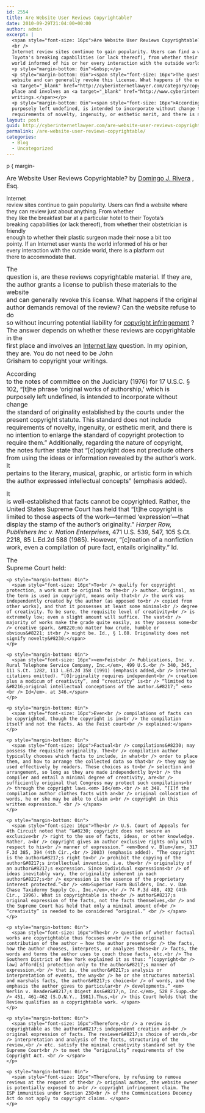 ```yaml
---
id: 2554
title: Are Website User Reviews Copyrightable?
date: 2010-09-29T21:04:00+00:00
author: admin
excerpt: |
  <span style="font-size: 16px">Are Website User Reviews Copyrightable? by <a target="_blank" href="http://www.cyberinternetlawyer.com">Domingo J. Rivera</a> , Esq.<br />
  <br />
  Internet review sites continue to gain popularity. Users can find a website where they can review just about anything. From whether they like the breakfast bar at a particular hotel to their
  Toyota's breaking capabilities (or lack thereof), from whether their obstetrician is friendly enough to whether their plastic surgeon made their nose a bit too pointy. If an Internet user wants the
  world informed of his or her every interaction with the outside world, there is a platform out there to accommodate that.</span>
  <p style="margin-bottom: 0in">&nbsp;</p>
  <p style="margin-bottom: 0in"><span style="font-size: 16px">The question is, are these reviews copyrightable material. If they are, the author grants a license to publish these materials to the
  website and can generally revoke this license. What happens if the original author demands removal of the review? Can the website refuse to do so without incurring potential liability for
  <a target="_blank" href="http://cyberinternetlawyer.com/category/copyrightinfringement">copyright infringement</a> ? The answer depends on whether these reviews are copyrightable in the first
  place and involves an <a target="_blank" href="http://www.cyberinternetlawyer.com">Internet law</a> question. In my opinion, they are. You do not need to be John Grisham to copyright your
  writings.</span></p>
  <p style="margin-bottom: 0in"><span style="font-size: 16px">According to the notes of committee on the Judiciary (1976) for 17 U.S.C. § 102, “[t]he phrase 'original works of authorship,' which is
  purposely left undefined, is intended to incorporate without change the standard of originality established by the courts under the present copyright statute. This standard does not include
  requirements of novelty, ingenuity, or esthetic merit, and there is no ...</span></p>
layout: post
guid: http://cyberinternetlawyer.com/are-website-user-reviews-copyrightable.html
permalink: /are-website-user-reviews-copyrightable/
categories:
  - Blog
  - Uncategorized
---
```

p { margin-

<span style="font-size: 16px">Are Website User Reviews Copyrightable? by <a target="_blank" href="http://www.cyberinternetlawyer.com" rel="nofollow" >Domingo J. Rivera</a> , Esq.</p> 

<p>
  Internet<br /> review sites continue to gain popularity. Users can find a website where they can review just about anything. From whether<br /> they like the breakfast bar at a particular hotel to their Toyota&#8217;s<br /> breaking capabilities (or lack thereof), from whether their obstetrician is friendly<br /> enough to whether their plastic surgeon made their nose a bit too<br /> pointy. If an Internet user wants the world informed of his or her<br /> every interaction with the outside world, there is a platform out<br /> there to accommodate that. </span>
</p>

<p style="margin-bottom: 0in">
  <p style="margin-bottom: 0in">
    <span style="font-size: 16px">The<br /> question is, are these reviews copyrightable material. If they are,<br /> the author grants a license to publish these materials to the website<br /> and can generally revoke this license. What happens if the original<br /> author demands removal of the review? Can the website refuse to do<br /> so without incurring potential liability for <a target="_blank" href="http://cyberinternetlawyer.com/category/copyrightinfringement">copyright infringement</a> ?<br /> The answer depends on whether these reviews are copyrightable in the<br /> first place and involves an <a target="_blank" href="http://www.cyberinternetlawyer.com" rel="nofollow" >Internet law</a> question. In my opinion, they are. You do not need to be John<br /> Grisham to copyright your writings. </span>
  </p>
  
  <p style="margin-bottom: 0in">
    <span style="font-size: 16px">According<br /> to the notes of committee on the Judiciary (1976) for 17 U.S.C. §<br /> 102, “[t]he phrase &#8216;original works of authorship,&#8217; which is<br /> purposely left undefined, is intended to incorporate without change<br /> the standard of originality established by the courts under the<br /> present copyright statute. This standard does not include<br /> requirements of novelty, ingenuity, or esthetic merit, and there is<br /> no intention to enlarge the standard of copyright protection to<br /> require them.” Additionally, regarding the nature of copyright,<br /> the notes further state that “[c]opyright does not preclude others<br /> from using the ideas or information revealed by the author&#8217;s work. It<br /> pertains to the literary, musical, graphic, or artistic form in which<br /> the author expressed intellectual concepts” (emphasis added).</span>
  </p>
  
  <p style="margin-bottom: 0in">
    <span style="font-size: 16px"> </span>
  </p>
  
  <p style="margin-bottom: 0in">
    <span style="font-size: 16px">It<br /> is well-established that facts cannot be copyrighted. Rather, the<br /> United States Supreme Court has held that “[t]he copyright is<br /> limited to those aspects of the work—termed &#8216;expression&#8217;—that<br /> display the stamp of the author&#8217;s originality.” <em>Harper Row,<br /> Publishers Inc v. Nation Enterprises</em>, 471 U.S. 539, 547, 105 S.Ct.<br /> 2218, 85 L.Ed.2d 588 (1985). However, “[c]reation of a nonfiction<br /> work, even a compilation of pure fact, entails originality.” Id.</span>
  </p>
  
  <p style="margin-bottom: 0in">
    <p style="margin-bottom: 0in">
      <span style="font-size: 16px">The<br /> Supreme Court held:</span>
    </p>
    
    <p style="margin-bottom: 0in">
      <span style="font-size: 16px">To<br /> qualify for copyright protection, a work must be original to the<br /> author. Original, as the term is used in copyright, means only that<br /> the work was independently created by the author (as opposed to<br /> copied from other works), and that it possesses at least some minimal<br /> degree of creativity. To be sure, the requisite level of creativity<br /> is extremely low; even a slight amount will suffice. The vast<br /> majority of works make the grade quite easily, as they possess some<br /> creative spark, &#8220;no matter how crude, humble or obvious&#8221; it<br /> might be. Id., § 1.08. Originality does not signify novelty&#8230;</span>
    </p>
    
    <p style="margin-bottom: 0in">
      <span style="font-size: 16px"><em>Feist<br /> Publications, Inc. v. Rural Telephone Service Company, Inc.</em>, 499 U.S.<br /> 340, 345, 111 S.Ct. 1282, 113 L.Ed.2d 358 (1991) (emphasis added,<br /> internal citations omitted). “[O]riginality requires independent<br /> creation plus a modicum of creativity”, and “creativity” is<br /> “limited to &#8216;original intellectual conceptions of the author.&#8217;” <em><br /> Id</em>. at 346.</span>
    </p>
    
    <p style="margin-bottom: 0in">
      <span style="font-size: 16px">Even<br /> compilations of facts can be copyrighted, though the copyright is in<br /> the compilation itself and not the facts. As the Feist court<br /> explained:</span>
    </p>
    
    <p style="margin-bottom: 0in">
      <span style="font-size: 16px">Factual<br /> compilations&#8230; may possess the requisite originality. The<br /> compilation author typically chooses which facts to include, in what<br /> order to place them, and how to arrange the collected data so that<br /> they may be used effectively by readers. These choices as to<br /> selection and arrangement, so long as they are made independently by<br /> the compiler and entail a minimal degree of creativity, are<br /> sufficiently original that Congress may protect such compilations<br /> through the copyright laws.<em> Id</em>.<br /> at 348. “[I]f the compilation author clothes facts with an<br /> original collocation of words, he or she may be able to claim a<br /> copyright in this written expression.” <br /> </span>
    </p>
    
    <p style="margin-bottom: 0in">
      <span style="font-size: 16px">The<br /> U.S. Court of Appeals for 4th Circuit noted that “&#8230; copyright does not secure an exclusive<br /> right to the use of facts, ideas, or other knowledge. Rather, a<br /> copyright gives an author exclusive rights only with respect to his<br /> manner of expression.” <em>Bond v. Blum</em>, 317 F.3d 385, 394 (4th Cir.,<br /> 2003) (emphasis added). “The copyright is the author&#8217;s right to<br /> prohibit the copying of the author&#8217;s intellectual invention, i.e. the<br /> originality of an author&#8217;s expression. Since individual expressions<br /> of ideas inevitably vary, the originality inherent in each author&#8217;s<br /> expression is the essence of the proprietary interest protected.”<br /> <em>Superior Form Builders, Inc. v. Dan Chase Taxidermy Supply Co., Inc.</em>,<br /> 74 F.3d 488, 492 (4th Cir., 1996). What is copyrightable is the<br /> author&#8217;s original expression of the facts, not the facts themselves,<br /> and the Supreme Court has held that only a minimal amount of<br /> “creativity” is needed to be considered “original.” <br /> </span>
    </p>
    
    <p style="margin-bottom: 0in">
      <span style="font-size: 16px">The<br /> question of whether factual works are copyrightable thus focuses on<br /> the original contribution of the author – how the author presents<br /> the facts, how the author chooses, interprets, or analyzes those<br /> facts, the words and terms the author uses to couch those facts, etc.<br /> The Southern District of New York explained it as thus: “[copyright<br /> law] afford[s] protection only to the author&#8217;s manner of expression,<br /> that is, the author&#8217;s analysis or interpretation of events, the way<br /> he or she structures material and marshals facts, the author&#8217;s choice<br /> of words, and the emphasis the author gives to particular<br /> developments.” <em> Werlin v. Reader&#8217;s Digest Ass&#8217;n, Inc.</em>, 528 F.Supp.<br /> 451, 461-462 (S.D.N.Y., 1981).Thus,<br /> this Court holds that the Review qualifies as a copyrightable work. </span>
    </p>
    
    <p style="margin-bottom: 0in">
      <span style="font-size: 16px">Therefore,<br /> a review is copyrightable as the author&#8217;s independent creation and<br /> original expression of facts. The reviewer&#8217;s choice of words,<br /> interpretation and analysis of the facts, structuring of the review,<br /> etc. satisfy the minimal creativity standard set by the Supreme Court<br /> to meet the “originality” requirements of the Copyright Act. <br /> </span>
    </p>
    
    <p style="margin-bottom: 0in">
      <span style="font-size: 16px">Therefore, by refusing to remove reviews at the request of the<br /> original author, the website owner is potentially exposed to a<br /> copyright infringement claim. The ISP immunities under Section 230<br /> of the Communications Decency Act do not apply to copyright claims. </span>
    </p>